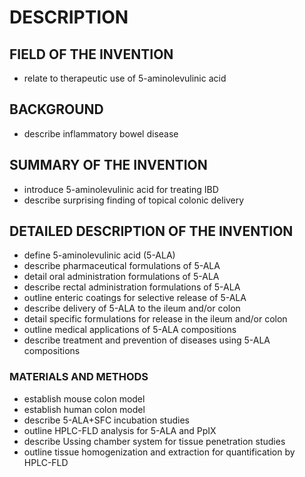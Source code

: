 # DESCRIPTION

## FIELD OF THE INVENTION

- relate to therapeutic use of 5-aminolevulinic acid

## BACKGROUND

- describe inflammatory bowel disease

## SUMMARY OF THE INVENTION

- introduce 5-aminolevulinic acid for treating IBD
- describe surprising finding of topical colonic delivery

## DETAILED DESCRIPTION OF THE INVENTION

- define 5-aminolevulinic acid (5-ALA)
- describe pharmaceutical formulations of 5-ALA
- detail oral administration formulations of 5-ALA
- describe rectal administration formulations of 5-ALA
- outline enteric coatings for selective release of 5-ALA
- describe delivery of 5-ALA to the ileum and/or colon
- detail specific formulations for release in the ileum and/or colon
- outline medical applications of 5-ALA compositions
- describe treatment and prevention of diseases using 5-ALA compositions

### MATERIALS AND METHODS

- establish mouse colon model
- establish human colon model
- describe 5-ALA+SFC incubation studies
- outline HPLC-FLD analysis for 5-ALA and PpIX
- describe Ussing chamber system for tissue penetration studies
- outline tissue homogenization and extraction for quantification by HPLC-FLD

